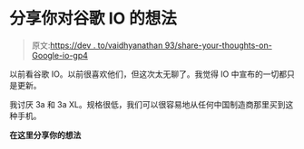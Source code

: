 # 分享你对谷歌 IO 的想法

> 原文:[https://dev . to/vaidhyanathan 93/share-your-thoughts-on-Google-io-gp4](https://dev.to/vaidhyanathan93/share-your-thoughts-on-google-io-gp4)

以前看谷歌 IO。以前很喜欢他们，但这次太无聊了。我觉得 IO 中宣布的一切都只是更新。

我讨厌 3a 和 3a XL。规格很低，我们可以很容易地从任何中国制造商那里买到这种手机。

**在这里分享你的想法**
